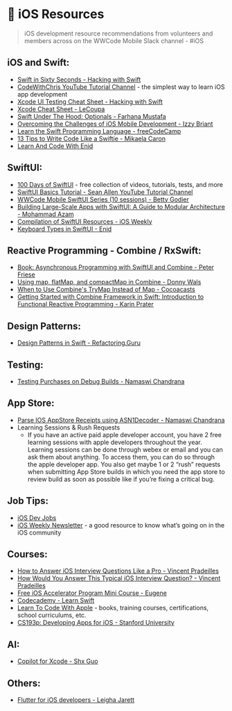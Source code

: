 # 🍎 iOS Resources

> iOS development resource recommendations from volunteers and members across on the WWCode Mobile Slack channel - #iOS

## iOS and Swift:

- [Swift in Sixty Seconds - Hacking with Swift](https://www.hackingwithswift.com/sixty)
- [CodeWithChris YouTube Tutorial Channel](https://www.youtube.com/c/CodeWithChris/playlists) - the simplest way to learn iOS app development
- [Xcode UI Testing Cheat Sheet - Hacking with Swift](https://www.hackingwithswift.com/articles/148/xcode-ui-testing-cheat-sheet)
- [Xcode Cheat Sheet - LeCoupa](https://github.com/LeCoupa/awesome-cheatsheets/blob/master/tools/xcode.txt)
- [Swift Under The Hood: Optionals - Farhana Mustafa](https://levelup.gitconnected.com/swift-under-the-hood-optionals-64d6639cecf8)
- [Overcoming the Challenges of iOS Mobile Development - Izzy Briant](https://www.youtube.com/watch?v=QB4818iAk9w&list=PLVcEZG2JPVhcMJfVsMy0w1FbnAQVoGUy9)
- [Learn the Swift Programming Language - freeCodeCamp](https://www.freecodecamp.org/news/learn-the-swift-programming-language/)
- [13 Tips to Write Code Like a Swiftie - Mikaela Caron](https://www.youtube.com/watch?v=4hVyozTOSTo&feature=youtu.be&ab_channel=MikaelaCaron)
- [Learn And Code With Enid](https://www.learnandcodewithenid.com/)

## SwiftUI:

- [100 Days of SwiftUI](https://www.hackingwithswift.com/100/swiftui) - free collection of videos, tutorials, tests, and more
- [SwiftUI Basics Tutorial - Sean Allen YouTube Tutorial Channel](https://www.youtube.com/watch?v=HXoVSbwWUIk&list=PL8seg1JPkqgHyWCBHwXGmfysQpEQTfC3z&ab_channel=SeanAllen)
- [WWCode Mobile SwiftUI Series (10 sessions) - Betty Godier](https://www.youtube.com/watch?v=j5_oS_kkiCQ&list=PLVcEZG2JPVhcMJfVsMy0w1FbnAQVoGUy9&index=36)
- [Building Large-Scale Apps with SwiftUI: A Guide to Modular Architecture - Mohammad Azam](https://azamsharp.com/2023/02/28/building-large-scale-apps-swiftui.html)
- [Compilation of SwiftUI Resources - iOS Weekly](https://blog.canopas.com/ios-stack-weekly-issue-69-cb9995bbbd27)
- [Keyboard Types in SwiftUI - Enid](https://twitter.com/ios_dev_alb/status/1658594088340398080?s=46&t=x5WT-cP9Z0AgyHYs-TiMWw)

## Reactive Programming - Combine / RxSwift:

- [Book: Asynchronous Programming with SwiftUI and Combine - Peter Friese](https://www.amazon.com/Asynchronous-Programming-SwiftUI-Combine-Functional/dp/1484285719)
- [Using map, flatMap, and compactMap in Combine - Donny Wals](https://www.donnywals.com/using-map-flatmap-and-compactmap-in-combine/)
- [When to Use Combine's TryMap Instead of Map - Cocoacasts](https://cocoacasts.com/combine-essentials-when-to-use-combine-trymap-instead-of-map)
- [Getting Started with Combine Framework in Swift: Introduction to Functional Reactive Programming - Karin Prater](https://www.youtube.com/watch?v=tbzR-eHr6oo&list=PLWHegwAgjOkoIMgZ7QF_SHUtEB_rWXtH0&ab_channel=KarinPrater)

## Design Patterns:

- [Design Patterns in Swift - Refactoring.Guru](https://refactoring.guru/design-patterns/swift)

## Testing:

- [Testing Purchases on Debug Builds - Namaswi Chandrana](https://medium.com/@namaswic/testing-in-app-purchases-on-xcode-during-development-b2a6c6d5ce5c)

## App Store:

- [Parse IOS AppStore Receipts using ASN1Decoder - Namaswi Chandrana](https://levelup.gitconnected.com/parse-ios-appstore-receipts-using-asn1decoder-f375e6fd6128)
- Learning Sessions & Rush Requests
    - If you have an active paid apple developer account, you have 2 free learning sessions with apple developers throughout the year. Learning sessions can be done through webex or email and you can ask them about anything. To access them, you can do so through the apple developer app. You also get maybe 1 or 2 “rush” requests when submitting App Store builds in which you need the app store to review build as soon as possible like if you’re fixing a critical bug.

## Job Tips:

- [iOS Dev Jobs](https://iosdevjobs.com/)
- [iOS Weekly Newsletter](https://iosdevweekly.com/) - a good resource to know what’s going on in the iOS community

## Courses:

- [How to Answer iOS Interview Questions Like a Pro - Vincent Pradeilles](https://vpradeilles.gumroad.com/l/how-to-answer-ios-interview-questions-like-a-pro)
- [How Would You Answer This Typical iOS Interview Question? - Vincent Pradeilles](https://www.swiftwithvincent.com/newsletter/how-would-you-answer-this-typical-ios-interview-question)
- [Free iOS Accelerator Program Mini Course - Eugene](https://iosacceleratorprogram.lifepathtc.com/free-ios-accelerator-program-mini-course)
- [Codecademy - Learn Swift](https://www.codecademy.com/learn/learn-swift)
- [Learn To Code With Apple](https://developer.apple.com/learn/curriculum/) - books, training courses, certifications, school curriculums, etc.
- [CS193p: Developing Apps for iOS - Stanford University](https://cs193p.sites.stanford.edu/)

## AI:

- [Copilot for Xcode - Shx Guo](https://github.com/intitni/CopilotForXcode)

## Others:

- [Flutter for iOS developers - Leigha Jarett](https://www.linkedin.com/posts/leighajarett_flutter-for-ios-developers-activity-7013974310314758144-L4si?utm_source=share&utm_medium=member_ios)
